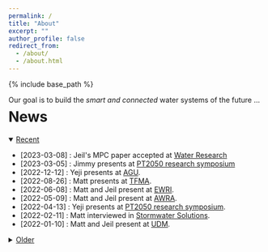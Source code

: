 ```yaml
---
permalink: /
title: "About"
excerpt: ""
author_profile: false
redirect_from: 
  - /about/
  - /about.html
---
```


{% include base_path %}

<div style="float:left">Our goal is to build the <i>smart and connected</i> water systems of the future ... <div id="cursor"></div></div>

<div id="webgl"></div>
<script src="../lib/three.min.js"></script>
<script src="../lib/TerrainLoader.js"></script>
<script>

 "use strict";

 var scene = new THREE.Scene();
 scene.background = new THREE.Color( 0x1a202c );

 var axes = new THREE.AxesHelper(0);
 scene.add(axes);

 const ambientLight = new THREE.AmbientLight(0xffffff, 0.9);

 scene.add(ambientLight);

 var renderer = new THREE.WebGLRenderer();
 document.body.appendChild(renderer.domElement);

 var camera = new THREE.PerspectiveCamera(45, 1, 0.1, 1000);
 camera.position.set(0, -50, 50);
 camera.rotation.set(3.14 / 4, 0, 0);

 function resizeCanvasToDisplaySize() {
    const canvas = renderer.domElement;
    const width = canvas.clientWidth;
    const height = canvas.clientHeight;
    if (canvas.width !== width ||canvas.height !== height) {
        renderer.setSize(width, height, false);
        camera.aspect = width / height;
        camera.updateProjectionMatrix();
    }
 }

 var terrainLoader_0 = new THREE.TerrainLoader();
 var terrainLoader_1 = new THREE.TerrainLoader();
 terrainLoader_0.load('../files/jotunheimen_flood.bin', function(data) {

     terrainLoader_1.load('../files/jotunheimen.bin', function(data) {
         const width = 200;
         const height = 200;
         const size = width * height;
         var geometry = new THREE.PlaneGeometry(45, 45, width - 1, height - 1);
         var texture_data = new Uint8ClampedArray(size);

         for (var i = 0, l = geometry.attributes.position.count; i < l; i++) {
             geometry.attributes.position.setZ(i, data[i] / 65535 * 10);
         }

         for (var i = 0, l = size; i < l; i++) {
             texture_data[i] = (data[i] / 65535 * 255);
         }

         const texture = new THREE.DataTexture(texture_data, width, height,
                                               THREE.LuminanceFormat, THREE.UnsignedByteType,
                                               THREE.UVMapping,
                                               THREE.ClampToEdgeMapping, THREE.ClampToEdgeMapping);
         texture.flipY = true;

         var material = new THREE.MeshBasicMaterial({
             map: texture,
             wireframe: false
         });

         var plane = new THREE.Mesh(geometry, material);
         scene.add(plane);
     });

     const width = 200;
     const height = 200;
     const size = width * height;
     var geometry = new THREE.PlaneGeometry(45, 45, width - 1, height - 1);
     var texture_data = new Uint8ClampedArray(size);

     for (var i = 0, l = geometry.attributes.position.count; i < l; i++) {
         geometry.attributes.position.setZ(i, (data[i] - 200) / 65535 * 10);
     }

     var material = new THREE.MeshBasicMaterial({
         color: 0x00ffff,
         opacity: 0.4,
         transparent: true,
         wireframe: false
     });

     var plane = new THREE.Mesh(geometry, material);
     scene.add(plane);

 });

 document.getElementById('webgl').appendChild(renderer.domElement);

 function animate() {

     resizeCanvasToDisplaySize();

     if (scene.children.length > 3) {
         scene.children[2].rotation.z += 0.005;
         scene.children[3].rotation.z += 0.005;
     }
     requestAnimationFrame(animate);
     renderer.render(scene, camera);
 }

 animate();

</script>

<!-- <div class="page__col-wrap"></div> -->

<h1>News</h1>

<details open>
    <summary><u>Recent</u></summary>
     <ul>
         <li>[2023-03-08] : Jeil's MPC paper accepted at <a href="https://www.sciencedirect.com/science/article/pii/S0043135423002609">Water Research</a></li>
         <li>[2023-03-05] : Jimmy presents at <a href="https://liberalarts.utexas.edu/events/planet-texas-2050-symposium-resilience-research-in-action-3">PT2050 research symposium</a></li>
         <li>[2022-12-12] : Yeji presents at <a href="https://agu2022fallmeeting-agu.ipostersessions.com/default.aspx?s=EE-07-F8-EC-79-06-9C-43-B1-81-C4-E7-B2-3B-50-DB">AGU</a>.</li>
         <li>[2022-08-26] : Matt presents at <a href="https://www.tfma.org/mpage/2022-summit">TFMA</a>.</li>
         <li>[2022-06-08] : Matt and Jeil present at <a href="https://www.ewricongress.org/">EWRI</a>.</li>
         <li>[2022-05-09] : Matt and Jeil present at <a href="https://www.awra.org/AWRA/Members/Events_and_Education/Events/2022_GIS_Conference/2022_GIS_Conference.aspx">AWRA</a>.</li>
         <li>[2022-04-13] : Yeji presents at <a href="https://bridgingbarriers.utexas.edu/events/planet-texas-2050-research-symposium-week-resilience-action">PT2050 research symposium</a>.</li>
         <li>[2022-02-11] : Matt interviewed in <a href="https://www.estormwater.com/software/software-modeling/article/10983678/new-real-time-digital-twin-can-forecast-storm-water-overflows">Stormwater Solutions</a>.</li>
        <li>[2022-01-10] : Matt and Jeil present at <a href="https://udm2022.org/">UDM</a>.</li>
     </ul>
</details>

<details>
    <summary><u>Older</u></summary>
     <ul>
        <li>[2021-12-14] : Matt presents at <a href="https://agu2021fallmeeting-agu.ipostersessions.com/default.aspx?s=F1-C8-0B-47-ED-CA-AA-4A-E8-4E-61-8B-E6-19-33-99">AGU</a>.</li>
        <li>[2021-10-22] : Matt presents at the <a href="https://www.jsg.utexas.edu/dgs/events/wce-seminar">WCE Seminar Series</a>.</li>
        <li>[2021-10-01] : <a href="https://www.sciencedirect.com/science/article/pii/S1364815221001638">«Pipedream»</a> published in EMS.</li>
        <li>[2021-07-21] : Matt interviewed in <a href="https://elpasomatters.org/2021/07/21/stagnant-floodwaters-pose-public-health-problem/">El Paso Matters</a>.</li>
        <li>[2021-06-26] : <a href="https://agupubs.onlinelibrary.wiley.com/doi/full/10.1029/2020WR029551">«Observability-based sensor placement»</a> published in WRR.</li>
        <li>[2021-05-13] : Matt presents at <a href="https://www.incose.org/">INCOSE</a>.</li>
        <li>[2021-02-09] : <a href="https://amt.copernicus.org/articles/14/995/2021/">«Multipollutant monitors»</a> published in AMT.</li>
        <li>[2021-01-21] : Matt presents at <a href="https://cwe.engr.utexas.edu/resources/ewre-seminar/">EWRE Seminar Series</a>.</li>
    </ul>
</details>

<br>

